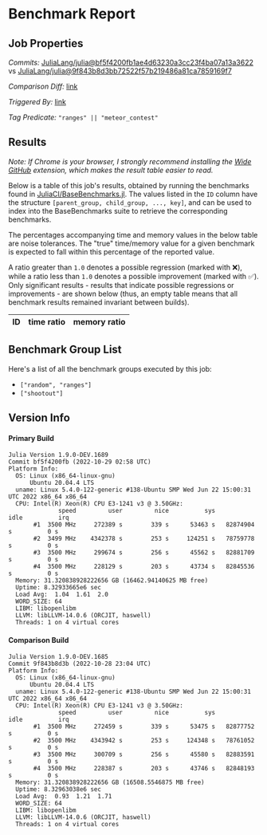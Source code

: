 # Benchmark Report

## Job Properties

*Commits:* [JuliaLang/julia@bf5f4200fb1ae4d63230a3cc23f4ba07a13a3622](https://github.com/JuliaLang/julia/commit/bf5f4200fb1ae4d63230a3cc23f4ba07a13a3622) vs [JuliaLang/julia@9f843b8d3bb72522f57b219486a81ca7859169f7](https://github.com/JuliaLang/julia/commit/9f843b8d3bb72522f57b219486a81ca7859169f7)

*Comparison Diff:* [link](https://github.com/JuliaLang/julia/compare/9f843b8d3bb72522f57b219486a81ca7859169f7..bf5f4200fb1ae4d63230a3cc23f4ba07a13a3622)

*Triggered By:* [link](https://github.com/JuliaLang/julia/commit/bf5f4200fb1ae4d63230a3cc23f4ba07a13a3622#commitcomment-89811486)

*Tag Predicate:* `"ranges" || "meteor_contest"`

## Results

*Note: If Chrome is your browser, I strongly recommend installing the [Wide GitHub](https://chrome.google.com/webstore/detail/wide-github/kaalofacklcidaampbokdplbklpeldpj?hl=en)
extension, which makes the result table easier to read.*

Below is a table of this job's results, obtained by running the benchmarks found in
[JuliaCI/BaseBenchmarks.jl](https://github.com/JuliaCI/BaseBenchmarks.jl). The values
listed in the `ID` column have the structure `[parent_group, child_group, ..., key]`,
and can be used to index into the BaseBenchmarks suite to retrieve the corresponding
benchmarks.

The percentages accompanying time and memory values in the below table are noise tolerances. The "true"
time/memory value for a given benchmark is expected to fall within this percentage of the reported value.

A ratio greater than `1.0` denotes a possible regression (marked with :x:), while a ratio less
than `1.0` denotes a possible improvement (marked with :white_check_mark:). Only significant results - results
that indicate possible regressions or improvements - are shown below (thus, an empty table means that all
benchmark results remained invariant between builds).

| ID | time ratio | memory ratio |
|----|------------|--------------|

## Benchmark Group List

Here's a list of all the benchmark groups executed by this job:

- `["random", "ranges"]`
- `["shootout"]`

## Version Info

#### Primary Build

```
Julia Version 1.9.0-DEV.1689
Commit bf5f4200fb (2022-10-29 02:58 UTC)
Platform Info:
  OS: Linux (x86_64-linux-gnu)
      Ubuntu 20.04.4 LTS
  uname: Linux 5.4.0-122-generic #138-Ubuntu SMP Wed Jun 22 15:00:31 UTC 2022 x86_64 x86_64
  CPU: Intel(R) Xeon(R) CPU E3-1241 v3 @ 3.50GHz: 
              speed         user         nice          sys         idle          irq
       #1  3500 MHz     272389 s        339 s      53463 s   82874904 s          0 s
       #2  3499 MHz    4342378 s        253 s     124251 s   78759778 s          0 s
       #3  3500 MHz     299674 s        256 s      45562 s   82881709 s          0 s
       #4  3500 MHz     228129 s        203 s      43734 s   82845536 s          0 s
  Memory: 31.320838928222656 GB (16462.94140625 MB free)
  Uptime: 8.32933665e6 sec
  Load Avg:  1.04  1.61  2.0
  WORD_SIZE: 64
  LIBM: libopenlibm
  LLVM: libLLVM-14.0.6 (ORCJIT, haswell)
  Threads: 1 on 4 virtual cores

```

#### Comparison Build

```
Julia Version 1.9.0-DEV.1685
Commit 9f843b8d3b (2022-10-28 23:04 UTC)
Platform Info:
  OS: Linux (x86_64-linux-gnu)
      Ubuntu 20.04.4 LTS
  uname: Linux 5.4.0-122-generic #138-Ubuntu SMP Wed Jun 22 15:00:31 UTC 2022 x86_64 x86_64
  CPU: Intel(R) Xeon(R) CPU E3-1241 v3 @ 3.50GHz: 
              speed         user         nice          sys         idle          irq
       #1  3500 MHz     272459 s        339 s      53475 s   82877752 s          0 s
       #2  3500 MHz    4343942 s        253 s     124348 s   78761052 s          0 s
       #3  3500 MHz     300709 s        256 s      45580 s   82883591 s          0 s
       #4  3500 MHz     228387 s        203 s      43746 s   82848193 s          0 s
  Memory: 31.320838928222656 GB (16508.5546875 MB free)
  Uptime: 8.32963038e6 sec
  Load Avg:  0.93  1.21  1.71
  WORD_SIZE: 64
  LIBM: libopenlibm
  LLVM: libLLVM-14.0.6 (ORCJIT, haswell)
  Threads: 1 on 4 virtual cores

```
